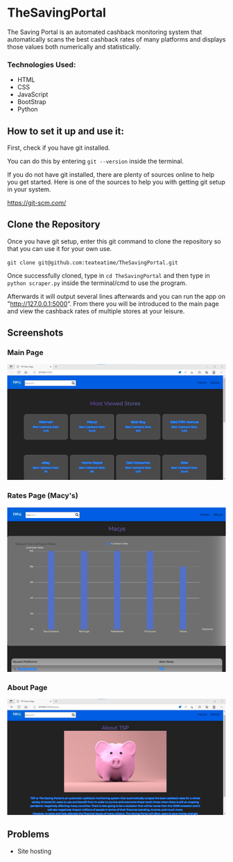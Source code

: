 # TheSavingPortal

The Saving Portal is an automated cashback monitoring system that automatically scans the best cashback rates of many platforms and displays those values both numerically and statistically.

### Technologies Used:
* HTML
* CSS
* JavaScript
* BootStrap
* Python

How to set it up and use it:
---------------------------------------------------------------
First, check if you have git installed.

You can do this by entering `git --version` inside the terminal.

If you do not have git installed, there are plenty of sources online to help you get started.
Here is one of the sources to help you with getting git setup in your system.
                                                                            
https://git-scm.com/

Clone the Repository
---------------------------------------------------------------
Once you have git setup, enter this git command to clone the repository so that you can use it for your own use.

`git clone git@github.com:teateatime/TheSavingPortal.git`

Once successfully cloned, type in `cd TheSavingPortal` and then type in `python scraper.py` inside the terminal/cmd to use the program.

Afterwards it will output several lines afterwards and you can run the app on 
"http://127.0.0.1:5000". From there you will be introduced to the main page and view the cashback rates
of multiple stores at your leisure.

Screenshots
---------------------------------------------------------------
### Main Page

![MainTSPPage](https://github.com/teateatime/TheSavingPortal/blob/main/static/screenshots/TSP_MainPage.png)

### Rates Page (Macy's)

![TSP_MacysRatePageImg](https://github.com/teateatime/TheSavingPortal/blob/main/static/screenshots/TSP_MacysRatePage.png)

### About Page

![AboutTSP](https://github.com/teateatime/TheSavingPortal/blob/main/static/screenshots/TSP_AboutPage.png)

## Problems
* Site hosting